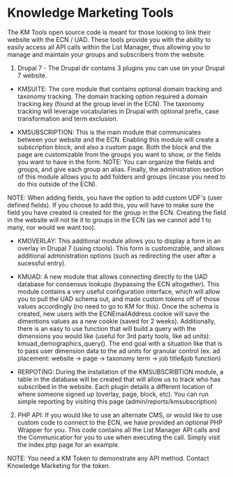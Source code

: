 # Knowledge Marketing Tools

The KM Tools open source code is meant for those looking to link their website with the ECN / UAD.  These tools provide you with the ability to easily access all API calls within the List Manager, thus allowing you to manage and maintain your groups and subscribers from the website.

1. Drupal 7 - The Drupal dir contains 3 plugins you can use on your Drupal 7 website.

  - KMSUITE:  The core module that contains optional domain tracking and taxonomy tracking.  The domain tracking option required a domain tracking key (found at the group level in the ECN).  The taxonomy tracking will leverage vocabularies in Drupal with optional prefix, case transformation and term exclusion.

  - KMSUBSCRIPTION:  This is the main module that communicates between your website and the ECN.  Enabling this module will create a subscription block, and also a custom page.  Both the block and the page are customizable from the groups you want to show, or the fields you want to have in the form.  NOTE:  You can organize the fields and groups, and give each group an alias.  Finally, the administration section of this module allows you to add folders and groups (incase you need to do this outside of the ECN).

  NOTE:  When adding fields, you have the option to add custom UDF's (user defined fields).  If you choose to add this, you will have to make sure the field you have created is created for the group in the ECN.  Creating the field in the website will not tie it to groups in the ECN (as we cannot add 1 to many, nor would we want too).

  - KMOVERLAY:  This additional module allows you to display a form in an overlay in Drupal 7 (using ctools).  This form is customizable, and allows additional administration options (such as redirecting the user after a sucessful entry).

  - KMUAD:  A new module that allows connecting directly to the UAD database for consensus lookups (bypassing the ECN altogether).  This module contains a very useful configuration interface, which will allow you to pull the UAD schema out, and made custom tokens off of those values accordingly (no need to go to KM for this).  Once the schema is created, new users with the ECNEmailAddress cookie will save the dimentions values as a new cookie (saved for 2 weeks).  Additionally, there is an easy to use function that will build a query with the dimensions you would like (useful for 3rd party tools, like ad units): kmuad_demographics_query().  The end goal with a situation like that is to pass user dimension data to the ad units for granular control (ex. ad placement: website -> page -> taxonomy term -> job title&job function)

  - RERPOTING:  During the installation of the KMSUBSCRIBTION module, a table in the database will be created that will allow us to track who has subscribed in the website. Each plugin details a different location of where someone signed up (overlay, page, block, etc).  You can run simple reporting by visiting this page (admin/reports/kmsubscription)

2. PHP API:  If you would like to use an alternate CMS, or would like to use custom code to connect to the ECN, we have provided an optional PHP Wrapper for you.  This code contains all the List Manager API calls and the Communicatior for you to use when executing the call.  Simply visit the index.php page for an example.

  NOTE:  You need a KM Token to demonstrate any API method.  Contact Knowledge Marketing for the token.

